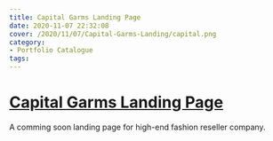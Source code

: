 ```yaml
---
title: Capital Garms Landing Page
date: 2020-11-07 22:32:08
cover: /2020/11/07/Capital-Garms-Landing/capital.png
category:
- Portfolio Catalogue
tags:
---
```


# [Capital Garms Landing Page](https://capitalgarms.com)

A comming soon landing page for high-end fashion reseller company.
